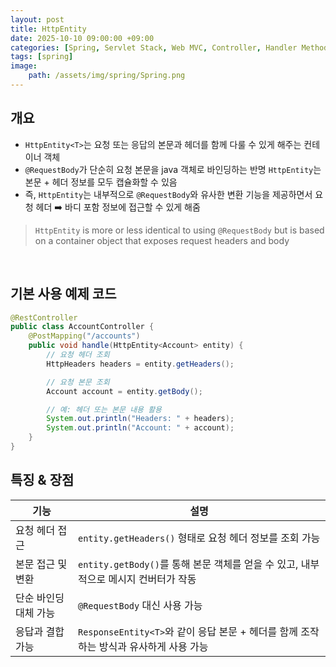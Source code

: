 ```yaml
---
layout: post
title: HttpEntity
date: 2025-10-10 09:00:00 +09:00
categories: [Spring, Servlet Stack, Web MVC, Controller, Handler Method]
tags: [spring]
image:
    path: /assets/img/spring/Spring.png
---
```


## 개요

- `HttpEntity<T>`는 요청 또는 응답의 본문과 헤더를 함께 다룰 수 있게 해주는 컨테이너 객체
- `@RequestBody`가 단순히 요청 본문을 java 객체로 바인딩하는 반명 `HttpEntity`는 본문 + 헤더 정보를 모두 캡슐화할 수 있음
- 즉, `HttpEntity`는 내부적으로 `@RequestBody`와 유사한 변환 기능을 제공하면서 요청 헤더 ➡️ 바디 포함 정보에 접근할 수 있게 해줌

> `HttpEntity` is more or less identical to using `@RequestBody` but is based on a container object that exposes request headers and body

<br>

## 기본 사용 예제 코드

```java
@RestController
public class AccountController {
    @PostMapping("/accounts")
    public void handle(HttpEntity<Account> entity) {
        // 요청 헤더 조회
        HttpHeaders headers = entity.getHeaders();

        // 요청 본문 조회
        Account account = entity.getBody();

        // 예: 헤더 또는 본문 내용 활용
        System.out.println("Headers: " + headers);
        System.out.println("Account: " + account);
    }
}
```

## 특징 & 장점

| 기능 | 설명 |
|---|---|
| 요청 헤더 접근 | `entity.getHeaders()` 형태로 요청 헤더 정보를 조회 가능 |
| 본문 접근 및 변환 | `entity.getBody()`를 통해 본문 객체를 얻을 수 있고, 내부적으로 메시지 컨버터가 작동 |
| 단순 바인딩 대체 가능 | `@RequestBody` 대신 사용 가능 |
| 응답과 결합 가능 | `ResponseEntity<T>`와 같이 응답 본문 + 헤더를 함께 조작하는 방식과 유사하게 사용 가능